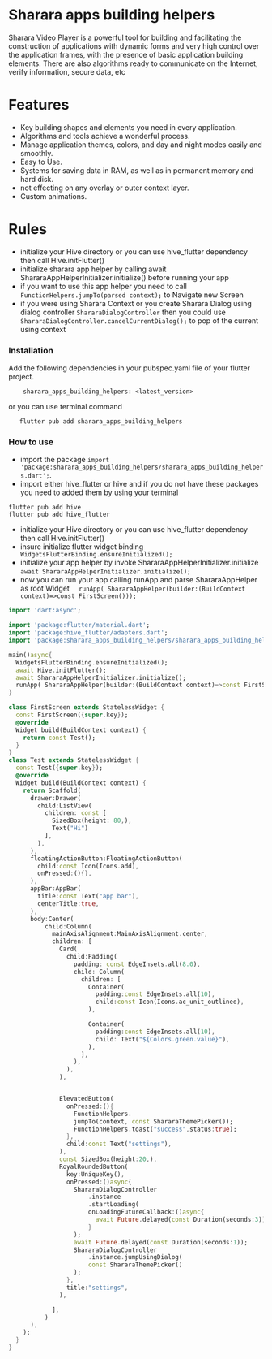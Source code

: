 # Sharara apps building helpers

Sharara Video Player is a powerful tool for building and facilitating the construction of applications with dynamic forms and very high control over the application frames, with the presence of basic application building elements.
There are also algorithms ready to communicate on the Internet, verify information, secure data, etc

# Features
- Key building shapes and elements you need in every application.
- Algorithms and tools achieve a wonderful process.
- Manage application themes, colors, and day and night modes easily and smoothly.
- Easy to Use.
- Systems for saving data in RAM, as well as in permanent memory and hard disk.
- not effecting on any overlay or outer context layer.
- Custom animations.


# Rules 
 - initialize your Hive directory or you can use hive_flutter dependency then call Hive.initFlutter()
 - initialize sharara app helper by calling await ShararaAppHelperInitializer.initialize() before running your app
 - if you want to use this app helper you need to call `FunctionHelpers.jumpTo(parsed context);` to Navigate new Screen
 - if you were using Sharara Context or you create Sharara Dialog using dialog controller `ShararaDialogController` then you could use `ShararaDialogController.cancelCurrentDialog();` to pop of the current using context
### Installation

Add the following dependencies in your pubspec.yaml file of your flutter project.

```flutter
    sharara_apps_building_helpers: <latest_version>
```
or you can use terminal command
```terminal command 
   flutter pub add sharara_apps_building_helpers
```

### How to use
- import the package `import 'package:sharara_apps_building_helpers/sharara_apps_building_helpers.dart';`.
- import either hive_flutter or hive and if you do not have these packages you need to added them by using your terminal

```shell
flutter pub add hive 
flutter pub add hive_flutter
```

- initialize your Hive directory or you can use hive_flutter dependency then call Hive.initFlutter()
- insure initialize flutter widget binding `  WidgetsFlutterBinding.ensureInitialized();`
- initialize your app helper by invoke ShararaAppHelperInitializer.initialize `await ShararaAppHelperInitializer.initialize();` 
- now you can run your app calling runApp and parse ShararaAppHelper as root Widget `  runApp( ShararaAppHelper(builder:(BuildContext context)=>const FirstScreen()));`
```dart
import 'dart:async';

import 'package:flutter/material.dart';
import 'package:hive_flutter/adapters.dart';
import 'package:sharara_apps_building_helpers/sharara_apps_building_helpers.dart';

main()async{
  WidgetsFlutterBinding.ensureInitialized();
  await Hive.initFlutter();
  await ShararaAppHelperInitializer.initialize();
  runApp( ShararaAppHelper(builder:(BuildContext context)=>const FirstScreen()));
}

class FirstScreen extends StatelessWidget {
  const FirstScreen({super.key});
  @override
  Widget build(BuildContext context) {
    return const Test();
  }
}
class Test extends StatelessWidget {
  const Test({super.key});
  @override
  Widget build(BuildContext context) {
    return Scaffold(
      drawer:Drawer(
        child:ListView(
          children: const [
            SizedBox(height: 80,),
            Text("Hi")
          ],
        ),
      ),
      floatingActionButton:FloatingActionButton(
        child:const Icon(Icons.add),
        onPressed:(){},
      ),
      appBar:AppBar(
        title:const Text("app bar"),
        centerTitle:true,
      ),
      body:Center(
          child:Column(
            mainAxisAlignment:MainAxisAlignment.center,
            children: [
              Card(
                child:Padding(
                  padding: const EdgeInsets.all(8.0),
                  child: Column(
                    children: [
                      Container(
                        padding:const EdgeInsets.all(10),
                        child:const Icon(Icons.ac_unit_outlined),
                      ),

                      Container(
                        padding:const EdgeInsets.all(10),
                        child: Text("${Colors.green.value}"),
                      ),
                    ],
                  ),
                ),
              ),


              ElevatedButton(
                onPressed:(){
                  FunctionHelpers.
                  jumpTo(context, const ShararaThemePicker());
                  FunctionHelpers.toast("success",status:true);
                },
                child:const Text("settings"),
              ),
              const SizedBox(height:20,),
              RoyalRoundedButton(
                key:UniqueKey(),
                onPressed:()async{
                  ShararaDialogController
                      .instance
                      .startLoading(
                      onLoadingFutureCallback:()async{
                        await Future.delayed(const Duration(seconds:3));
                      }
                  );
                  await Future.delayed(const Duration(seconds:1));
                  ShararaDialogController
                      .instance.jumpUsingDialog(
                      const ShararaThemePicker()
                  );
                },
                title:"settings",
              ),

            ],
          )
      ),
    );
  }
}




```
